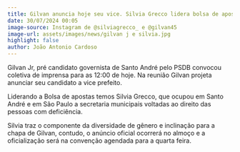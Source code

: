 ```yaml
---
title: Gilvan anuncia hoje seu vice. Silvia Grecco lidera bolsa de apostas
date: 30/07/2024 00:05
image-source: Instagram de @silviagrecco_ e @gilvan45
image-url: assets/images/news/gilvan j e silvia.jpg
highlight: false
author: João Antonio Cardoso
---
```


Gilvan Jr, pré candidato governista de Santo André pelo PSDB convocou coletiva de imprensa para as 12:00 de hoje. Na reunião Gilvan projeta anunciar seu candidato a vice prefeito.

Liderando a Bolsa de apostas temos Silvia Grecco, que ocupou em Santo André e em São Paulo a secretaria municipais voltadas ao direito das pessoas com deficiência. 

Silvia traz o componente da diversidade de gênero e inclinação para a chapa de Gilvan, contudo, o anúncio oficial ocorrerá no almoço e a oficialização será na convenção agendada para a quarta feira.